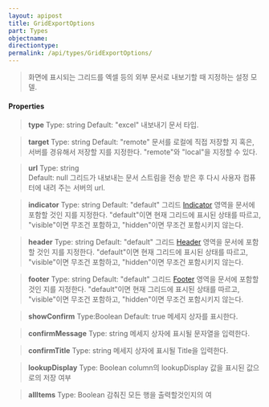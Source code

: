 ```yaml
---
layout: apipost
title: GridExportOptions
part: Types
objectname: 
directiontype: 
permalink: /api/types/GridExportOptions/
---
```



> 화면에 표시되는 그리드를 엑셀 등의 외부 문서로 내보기할 때 지정하는 설정 모델.

#### Properties

> **type**
> Type: string
> Default: "excel"
> 내보내기 문서 타입. 

> **target**
> Type: string
> Default: "remote" 
> 문서를 로컬에 직접 저장할 지 혹은, 서버를 경유해서 저장할 지를 지정한다. "remote"와 "local"을 지정할 수 있다.

> **url** 
> Type: string       
> Default: null 
> 그리드가 내보내는 문서 스트림을 전송 받은 후 다시 사용자 컴퓨터에 내려 주는 서버의 url.

> **indicator** 
> Type: string 
> Default: "default" 
> 그리드 [Indicator](/api/types/) 영역을 문서에 포함할 것인 지를 지정한다. "default"이면 현재 그리드에 표시된 상태를 따르고, "visible"이면 무조건 포함하고, "hidden"이면 무조건 포함시키지 않는다.   

> **header** 
> Type: string 
> Default: "default" 
> 그리드 [Header](/api/types/) 영역을 문서에 포함할 것인 지를 지정한다. "default"이면 현재 그리드에 표시된 상태를 따르고, "visible"이면 무조건 포함하고, "hidden"이면 무조건 포함시키지 않는다.   

> **footer** 
> Type: string 
> Default: "default" 
> 그리드 [Footer](/api/types/) 영역을 문서에 포함할 것인 지를 지정한다. "default"이면 현재 그리드에 표시된 상태를 따르고, "visible"이면 무조건 포함하고, "hidden"이면 무조건 포함시키지 않는다.

> **showConfirm**
> Type:Boolean
> Default: true
> 메세지 상자를 표시한다.

> **confirmMessage**
> Type: string
> 메세지 상자에 표시될 문자열을 입력한다.

> **confirmTitle**
> Type: string
> 메세지 상자에 표시될 Title을 입력한다.

> **lookupDisplay**
> Type: Boolean
> column의 lookupDisplay 값을 표시된 값으로의 저장 여부

> **allItems**
> Type: Boolean
> 감춰진 모든 행을 출력할것인지의 여
